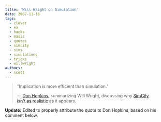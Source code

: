```yaml
---
title: 'Will Wright on Simulation'
date: 2007-11-16
tags:
  - clever
  - ea
  - hacks
  - maxis
  - quotes
  - simcity
  - sims
  - simulations
  - tricks
  - willwright
authors:
  - scott
---
```


> "Implication is more efficient than simulation."
>
> — [Don Hopkins](http://en.wikipedia.org/wiki/Don_Hopkins), summarizing Will Wright, discussing why [SimCity isn't as realistic](http://kotaku.com/gaming/simcity/will-wright-on-designing-simulation-interfaces-322438.php) as it appears.

**Update:** Edited to properly attribute the quote to Don Hopkins, based on his comment below.
